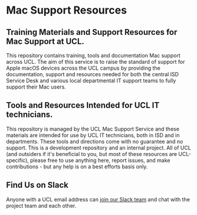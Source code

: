 # Mac Support Resources
## Training Materials and Support Resources for Mac Support at UCL.

This repository contains training, tools and documentation Mac support across UCL. The aim of this service is to raise the standard of support for Apple macOS devices across the UCL campus by providing the documentation, support and resources needed for both the central ISD Service Desk and various local departmental IT support teams to fully support their Mac users.

## Tools and Resources Intended for UCL IT technicians.

This repository is managed by the UCL Mac Support Service and these materials are intended for use by UCL IT technicians, both in ISD and in departments. These tools and directions come with no guarantee and no support. This is a development repository and an internal project. All of UCL (and outsiders if it's beneficial to you, but most of these resources are UCL-specific), please free to use anything here, report issues, and make contributions - but any help is on a best efforts basis only.

## Find Us on Slack

Anyone with a UCL email address can [join our Slack team](https://ucl-mac-support.slack.com) and chat with the project team and each other.
